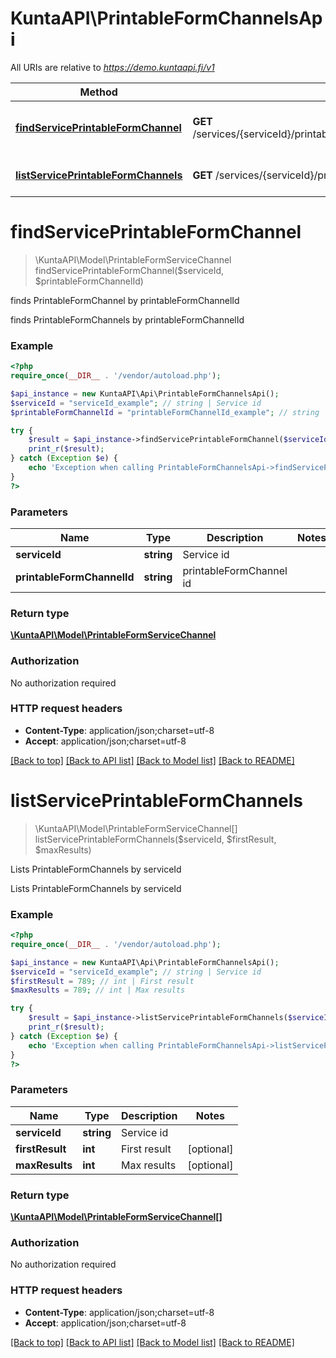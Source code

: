 # KuntaAPI\PrintableFormChannelsApi

All URIs are relative to *https://demo.kuntaapi.fi/v1*

Method | HTTP request | Description
------------- | ------------- | -------------
[**findServicePrintableFormChannel**](PrintableFormChannelsApi.md#findServicePrintableFormChannel) | **GET** /services/{serviceId}/printableFormChannels/{printableFormChannelId} | finds PrintableFormChannel by printableFormChannelId
[**listServicePrintableFormChannels**](PrintableFormChannelsApi.md#listServicePrintableFormChannels) | **GET** /services/{serviceId}/printableFormChannels | Lists PrintableFormChannels by serviceId


# **findServicePrintableFormChannel**
> \KuntaAPI\Model\PrintableFormServiceChannel findServicePrintableFormChannel($serviceId, $printableFormChannelId)

finds PrintableFormChannel by printableFormChannelId

finds PrintableFormChannels by printableFormChannelId

### Example
```php
<?php
require_once(__DIR__ . '/vendor/autoload.php');

$api_instance = new KuntaAPI\Api\PrintableFormChannelsApi();
$serviceId = "serviceId_example"; // string | Service id
$printableFormChannelId = "printableFormChannelId_example"; // string | printableFormChannel id

try {
    $result = $api_instance->findServicePrintableFormChannel($serviceId, $printableFormChannelId);
    print_r($result);
} catch (Exception $e) {
    echo 'Exception when calling PrintableFormChannelsApi->findServicePrintableFormChannel: ', $e->getMessage(), PHP_EOL;
}
?>
```

### Parameters

Name | Type | Description  | Notes
------------- | ------------- | ------------- | -------------
 **serviceId** | **string**| Service id |
 **printableFormChannelId** | **string**| printableFormChannel id |

### Return type

[**\KuntaAPI\Model\PrintableFormServiceChannel**](../Model/PrintableFormServiceChannel.md)

### Authorization

No authorization required

### HTTP request headers

 - **Content-Type**: application/json;charset=utf-8
 - **Accept**: application/json;charset=utf-8

[[Back to top]](#) [[Back to API list]](../../README.md#documentation-for-api-endpoints) [[Back to Model list]](../../README.md#documentation-for-models) [[Back to README]](../../README.md)

# **listServicePrintableFormChannels**
> \KuntaAPI\Model\PrintableFormServiceChannel[] listServicePrintableFormChannels($serviceId, $firstResult, $maxResults)

Lists PrintableFormChannels by serviceId

Lists PrintableFormChannels by serviceId

### Example
```php
<?php
require_once(__DIR__ . '/vendor/autoload.php');

$api_instance = new KuntaAPI\Api\PrintableFormChannelsApi();
$serviceId = "serviceId_example"; // string | Service id
$firstResult = 789; // int | First result
$maxResults = 789; // int | Max results

try {
    $result = $api_instance->listServicePrintableFormChannels($serviceId, $firstResult, $maxResults);
    print_r($result);
} catch (Exception $e) {
    echo 'Exception when calling PrintableFormChannelsApi->listServicePrintableFormChannels: ', $e->getMessage(), PHP_EOL;
}
?>
```

### Parameters

Name | Type | Description  | Notes
------------- | ------------- | ------------- | -------------
 **serviceId** | **string**| Service id |
 **firstResult** | **int**| First result | [optional]
 **maxResults** | **int**| Max results | [optional]

### Return type

[**\KuntaAPI\Model\PrintableFormServiceChannel[]**](../Model/PrintableFormServiceChannel.md)

### Authorization

No authorization required

### HTTP request headers

 - **Content-Type**: application/json;charset=utf-8
 - **Accept**: application/json;charset=utf-8

[[Back to top]](#) [[Back to API list]](../../README.md#documentation-for-api-endpoints) [[Back to Model list]](../../README.md#documentation-for-models) [[Back to README]](../../README.md)

